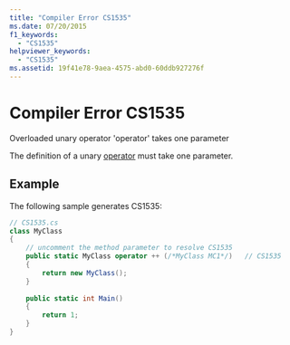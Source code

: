 ```yaml
---
title: "Compiler Error CS1535"
ms.date: 07/20/2015
f1_keywords: 
  - "CS1535"
helpviewer_keywords: 
  - "CS1535"
ms.assetid: 19f41e78-9aea-4575-abd0-60ddb927276f
---
```

# Compiler Error CS1535
Overloaded unary operator 'operator' takes one parameter  
  
 The definition of a unary [operator](../../csharp/language-reference/keywords/operator.md) must take one parameter.  
  
## Example  
 The following sample generates CS1535:  
  
```csharp  
// CS1535.cs  
class MyClass  
{  
    // uncomment the method parameter to resolve CS1535  
    public static MyClass operator ++ (/*MyClass MC1*/)   // CS1535  
    {  
        return new MyClass();  
    }  
  
    public static int Main()  
    {  
        return 1;  
    }  
}  
```
